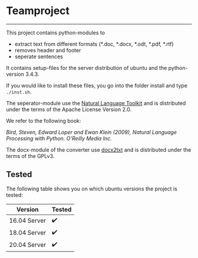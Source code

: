 # Teamproject  
-------------

This project contains python-modules to
  * extract text from different formats (\*\.doc, \*\.docx, \*\.odt, \*\.pdf, \*\.rtf) 
  * removes header and footer
  * seperate sentences

It contains setup-files for the server distribution of ubuntu and the python-version 3.4.3.

If you would like to install these files, you go into the folder install and type ```./inst.sh```.

The seperator-module use the [Natural Language Toolkit](http://www.nltk.org/) and is distributed under the terms of the Apache License Version 2.0.

We refer to the following book:

*Bird, Steven, Edward Loper and Ewan Klein (2009), Natural Language Processing with Python. O’Reilly Media Inc.*

The docx-module of the converter use [docx2txt](http://docx2txt.sourceforge.net/) and is distributed under the terms of the GPLv3.

## Tested
The following table shows you on which ubuntu versions the project is tested:

| Version | Tested | 
| ------- | ------ |
| 16.04 Server   | :heavy_check_mark: |
| 18.04 Server   | :heavy_check_mark: |
| 20.04 Server   | :heavy_check_mark: |
